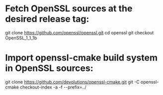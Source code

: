 
# Fetch OpenSSL sources at the desired release tag:

git clone https://github.com/openssl/openssl.git
cd openssl
git checkout OpenSSL_1_1_1b

# Import openssl-cmake build system in OpenSSL sources:

git clone https://github.com/devolutions/openssl-cmake.git
git -C openssl-cmake checkout-index -a -f --prefix=../
